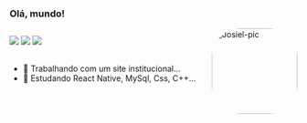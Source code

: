 ### Olá, mundo!      
  
  <img align="right" alt="Josiel-pic" height="150" style="border-radius:50px;" 
  src="https://avatars.githubusercontent.com/u/93806917?v=4">
</div>

##
 
<div> 
  <a href="https://www.instagram.com/josielphelipe/" target="_blank"><img src="https://img.shields.io/badge/-Instagram-%23E4405F?style=for-the-badge&logo=instagram&logoColor=white" target="_blank"></a>
 	<a href="https://www.twitch.tv/josielphelipe_" target="_blank"><img src="https://img.shields.io/badge/Twitch-9146FF?style=for-the-badge&logo=twitch&logoColor=white" target="_blank"></a>
 <a href="https://discord.gg/UJWCAKFP46" target="_blank"><img src="https://img.shields.io/badge/Discord-7289DA?style=for-the-badge&logo=discord&logoColor=white" target="_blank"></a> 
  
  ##

- 🔭 Trabalhando com um site institucional...
- 🌱 Estudando React Native, MySql, Css, C++...
